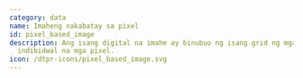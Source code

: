 ```yaml
---
category: data
name: Imaheng nakabatay sa pixel
id: pixel_based_image
description: Ang isang digital na imahe ay binubuo ng isang grid ng mga
  indibidwal na mga pixel. 
icon: /dtpr-icons/pixel_based_image.svg
---
```

